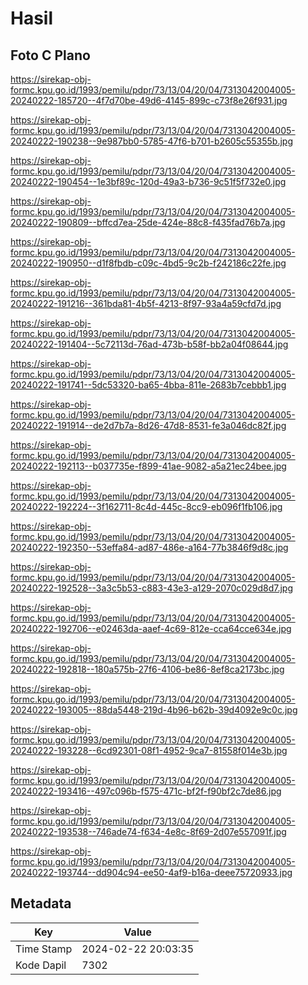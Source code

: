 # Hasil

## Foto C Plano

https://sirekap-obj-formc.kpu.go.id/1993/pemilu/pdpr/73/13/04/20/04/7313042004005-20240222-185720--4f7d70be-49d6-4145-899c-c73f8e26f931.jpg

https://sirekap-obj-formc.kpu.go.id/1993/pemilu/pdpr/73/13/04/20/04/7313042004005-20240222-190238--9e987bb0-5785-47f6-b701-b2605c55355b.jpg

https://sirekap-obj-formc.kpu.go.id/1993/pemilu/pdpr/73/13/04/20/04/7313042004005-20240222-190454--1e3bf89c-120d-49a3-b736-9c51f5f732e0.jpg

https://sirekap-obj-formc.kpu.go.id/1993/pemilu/pdpr/73/13/04/20/04/7313042004005-20240222-190809--bffcd7ea-25de-424e-88c8-f435fad76b7a.jpg

https://sirekap-obj-formc.kpu.go.id/1993/pemilu/pdpr/73/13/04/20/04/7313042004005-20240222-190950--d1f8fbdb-c09c-4bd5-9c2b-f242186c22fe.jpg

https://sirekap-obj-formc.kpu.go.id/1993/pemilu/pdpr/73/13/04/20/04/7313042004005-20240222-191216--361bda81-4b5f-4213-8f97-93a4a59cfd7d.jpg

https://sirekap-obj-formc.kpu.go.id/1993/pemilu/pdpr/73/13/04/20/04/7313042004005-20240222-191404--5c72113d-76ad-473b-b58f-bb2a04f08644.jpg

https://sirekap-obj-formc.kpu.go.id/1993/pemilu/pdpr/73/13/04/20/04/7313042004005-20240222-191741--5dc53320-ba65-4bba-811e-2683b7cebbb1.jpg

https://sirekap-obj-formc.kpu.go.id/1993/pemilu/pdpr/73/13/04/20/04/7313042004005-20240222-191914--de2d7b7a-8d26-47d8-8531-fe3a046dc82f.jpg

https://sirekap-obj-formc.kpu.go.id/1993/pemilu/pdpr/73/13/04/20/04/7313042004005-20240222-192113--b037735e-f899-41ae-9082-a5a21ec24bee.jpg

https://sirekap-obj-formc.kpu.go.id/1993/pemilu/pdpr/73/13/04/20/04/7313042004005-20240222-192224--3f162711-8c4d-445c-8cc9-eb096f1fb106.jpg

https://sirekap-obj-formc.kpu.go.id/1993/pemilu/pdpr/73/13/04/20/04/7313042004005-20240222-192350--53effa84-ad87-486e-a164-77b3846f9d8c.jpg

https://sirekap-obj-formc.kpu.go.id/1993/pemilu/pdpr/73/13/04/20/04/7313042004005-20240222-192528--3a3c5b53-c883-43e3-a129-2070c029d8d7.jpg

https://sirekap-obj-formc.kpu.go.id/1993/pemilu/pdpr/73/13/04/20/04/7313042004005-20240222-192706--e02463da-aaef-4c69-812e-cca64cce634e.jpg

https://sirekap-obj-formc.kpu.go.id/1993/pemilu/pdpr/73/13/04/20/04/7313042004005-20240222-192818--180a575b-27f6-4106-be86-8ef8ca2173bc.jpg

https://sirekap-obj-formc.kpu.go.id/1993/pemilu/pdpr/73/13/04/20/04/7313042004005-20240222-193005--88da5448-219d-4b96-b62b-39d4092e9c0c.jpg

https://sirekap-obj-formc.kpu.go.id/1993/pemilu/pdpr/73/13/04/20/04/7313042004005-20240222-193228--6cd92301-08f1-4952-9ca7-81558f014e3b.jpg

https://sirekap-obj-formc.kpu.go.id/1993/pemilu/pdpr/73/13/04/20/04/7313042004005-20240222-193416--497c096b-f575-471c-bf2f-f90bf2c7de86.jpg

https://sirekap-obj-formc.kpu.go.id/1993/pemilu/pdpr/73/13/04/20/04/7313042004005-20240222-193538--746ade74-f634-4e8c-8f69-2d07e557091f.jpg

https://sirekap-obj-formc.kpu.go.id/1993/pemilu/pdpr/73/13/04/20/04/7313042004005-20240222-193744--dd904c94-ee50-4af9-b16a-deee75720933.jpg


## Metadata

| Key        | Value               |
| ---------- | ------------------- |
| Time Stamp | 2024-02-22 20:03:35 |
| Kode Dapil | 7302                |



